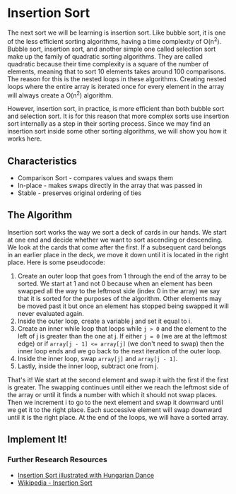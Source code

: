 # Insertion Sort

The next sort we will be learning is insertion sort. Like bubble sort, it is one of the less efficient sorting algorithms, having a time complexity of O(n<sup>2</sup>). Bubble sort, insertion sort, and another simple one called selection sort make up the family of quadratic sorting algorithms. They are called quadratic because their time complexity is a square of the number of elements, meaning that to sort 10 elements takes around 100 comparisons. The reason for this is the nested loops in these algorithms. Creating nested loops where the entire array is iterated once for every element in the array will always create a O(n<sup>2</sup>) algorithm.

However, insertion sort, in practice, is more efficient than both bubble sort and selection sort. It is for this reason that more complex sorts use insertion sort internally as a step in their sorting process. Since we may find an insertion sort inside some other sorting algorithms, we will show you how it works here.

## Characteristics

* Comparison Sort - compares values and swaps them
* In-place - makes swaps directly in the array that was passed in
* Stable - preserves original ordering of ties

## The Algorithm

Insertion sort works the way we sort a deck of cards in our hands. We start at one end and decide whether we want to sort ascending or descending. We look at the cards that come after the first. If a subsequent card belongs in an earlier place in the deck, we move it down until it is located in the right place. Here is some pseudocode:

1. Create an outer loop that goes from 1 through the end of the array to be sorted. We start at 1 and not 0 because when an element has been swapped all the way to the leftmost side (index 0 in the array) we say that it is sorted for the purposes of the algorithm. Other elements may be moved past it but once an element has stopped being swapped it will never evaluated again.
2. Inside the outer loop, create a variable j and set it equal to i.
3. Create an inner while loop that loops while `j > 0` and the element to the left of j is greater than the one at j. If either `j = 0` (we are at the leftmost edge) or if `array[j - 1] <= array[j]` (we don't need to swap) then the inner loop ends and we go back to the next iteration of the outer loop.
4. Inside the inner loop, swap `array[j]` and `array[j - 1]`.
5. Lastly, inside the inner loop, subtract one from j.

That's it! We start at the second element and swap it with the first if the first is greater. The swapping continues until either we reach the leftmost side of the array or until it finds a number with which it should not swap places. Then we increment i to go to the next element and swap it downward until we get it to the right place. Each successive element will swap downward until it is the right place. At the end of the loops, we will have a sorted array.

## Implement It!

### Further Research Resources

* [Insertion Sort illustrated with Hungarian Dance](https://www.youtube.com/watch?v=ROalU379l3U)
* [Wikipedia - Insertion Sort](https://en.wikipedia.org/wiki/Insertion_sort)
